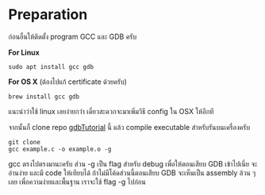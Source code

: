 # Preparation

ก่อนอื่นให้ติดตั้ง program GCC และ GDB ครับ  

__For Linux__
```
sudo apt install gcc gdb
```

__For OS X__ (ต้องไปแก้ certificate ด้วยครับ)
```
brew install gcc gdb
```

แนะนำว่าใช้ linux เลยง่ายกว่า เดี๋ยวสะดวกจะมาเพิ่มวิธี config ใน OSX ให้อีกที  

จากนั้นก็ clone repo [gdbTutorial][gdbTutorial-repo] นี้ แล้ว compile executable สำหรับรันบนเครื่องครับ  

```
git clone
gcc example.c -o example.o -g
```

gcc ตรงไปตรงมานะครับ ส่วน -g เป็น flag สำหรับ debug เพื่อให้ตอนเสียบ GDB เข้าไปเนี่ย จะอ่านง่าย และมี code ให้เทียบได้ ถ้าไม่มีโค้ดส่วนนี้ตอนเสียบ GDB จะเห็นเป็น assembly ล้วน ๆ เลย เพื่อความง่ายและพื้นฐาน เราจะใช้ flag -g ไปก่อน  

[gdbTutorial-repo]: https://jekyllrb.com/docs/home
